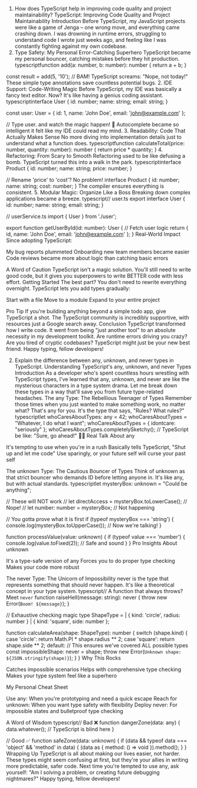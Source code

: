 1. How does TypeScript help in improving code quality and project maintainability?
TypeScript: Improving Code Quality and Project Maintainability
Introduction
Before TypeScript, my JavaScript projects were like a game of Jenga – one wrong move, and everything came crashing down. I was drowning in runtime errors, struggling to understand code I wrote just weeks ago, and feeling like I was constantly fighting against my own codebase.
1. Type Safety: My Personal Error-Catching Superhero
TypeScript became my personal bouncer, catching mistakes before they hit production.
typescriptfunction add(a: number, b: number): number {
    return a + b;
}

const result = add(5, '10'); 
// BAM! TypeScript screams: "Nope, not today!"
These simple type annotations save countless potential bugs.
2. IDE Support: Code-Writing Magic
Before TypeScript, my IDE was basically a fancy text editor. Now? It's like having a genius coding assistant.
typescriptinterface User {
    id: number;
    name: string;
    email: string;
}

const user: User = {
    id: 1,
    name: 'John Doe',
    email: 'john@example.com'
};

// Type user. and watch the magic happen! 🔮
Autocomplete became so intelligent it felt like my IDE could read my mind.
3. Readability: Code That Actually Makes Sense
No more diving into implementation details just to understand what a function does.
typescriptfunction calculateTotal(price: number, quantity: number): number {
    return price * quantity;
}
4. Refactoring: From Scary to Smooth
Refactoring used to be like defusing a bomb. TypeScript turned this into a walk in the park.
typescriptinterface Product {
    id: number;
    name: string;
    price: number;
}

// Rename 'price' to 'cost'? No problem!
interface Product {
    id: number;
    name: string;
    cost: number;
}
The compiler ensures everything is consistent.
5. Modular Magic: Organize Like a Boss
Breaking down complex applications became a breeze.
typescript// user.ts
export interface User {
    id: number;
    name: string;
    email: string;
}

// userService.ts
import { User } from './user';

export function getUserById(id: number): User {
    // Fetch user logic
    return { id, name: 'John Doe', email: 'john@example.com' };
}
Real-World Impact
Since adopting TypeScript:

My bug reports plummeted
Onboarding new team members became easier
Code reviews became more about logic than catching basic errors

A Word of Caution
TypeScript isn't a magic solution. You'll still need to write good code, but it gives you superpowers to write BETTER code with less effort.
Getting Started
The best part? You don't need to rewrite everything overnight. TypeScript lets you add types gradually:

Start with a file
Move to a module
Expand to your entire project

Pro Tip
If you're building anything beyond a simple todo app, give TypeScript a shot. The TypeScript community is incredibly supportive, with resources just a Google search away.
Conclusion
TypeScript transformed how I write code. It went from being "just another tool" to an absolute necessity in my development toolkit.
Are runtime errors driving you crazy? Are you tired of cryptic codebases? TypeScript might just be your new best friend.
Happy typing, fellow developers!













2. Explain the difference between any, unknown, and never types in TypeScript.
Understanding TypeScript's any, unknown, and never Types
Introduction
As a developer who's spent countless hours wrestling with TypeScript types, I've learned that any, unknown, and never are like the mysterious characters in a type system drama. Let me break down these types in a way that'll save you from future type-related headaches.
The any Type: The Rebellious Teenager of Types
Remember those times when you just wanted to make something work, no matter what? That's any for you. It's the type that says, "Rules? What rules?"
typescriptlet whoCaresAboutTypes: any = 42;
whoCaresAboutTypes = "Whatever, I do what I want";
whoCaresAboutTypes = { idontcare: "seriously" };
whoCaresAboutTypes.completelySketchy(); // TypeScript be like: "Sure, go ahead!" 🤷‍♀️
Real Talk About any

It's tempting to use when you're in a rush
Basically tells TypeScript, "Shut up and let me code"
Use sparingly, or your future self will curse your past self

The unknown Type: The Cautious Bouncer of Types
Think of unknown as that strict bouncer who demands ID before letting anyone in. It's like any, but with actual standards.
typescriptlet mysteryBox: unknown = "Could be anything";

// These will NOT work
// let directAccess = mysteryBox.toLowerCase(); // Nope!
// let number: number = mysteryBox; // Not happening

// You gotta prove what it is first
if (typeof mysteryBox === 'string') {
    console.log(mysteryBox.toUpperCase()); // Now we're talking!
}

function processValue(value: unknown) {
    if (typeof value === 'number') {
        console.log(value.toFixed(2)); // Safe and sound
    }
}
Pro Insights About unknown

It's a type-safe version of any
Forces you to do proper type checking
Makes your code more robust

The never Type: The Unicorn of Impossibility
never is the type that represents something that should never happen. It's like a theoretical concept in your type system.
typescript// A function that always throws? Meet `never`
function raiseHell(message: string): never {
    throw new Error(`Boom! ${message}`);
}

// Exhaustive checking magic
type ShapeType = 
    | { kind: 'circle', radius: number }
    | { kind: 'square', side: number };

function calculateArea(shape: ShapeType): number {
    switch (shape.kind) {
        case 'circle':
            return Math.PI * shape.radius ** 2;
        case 'square':
            return shape.side ** 2;
        default:
            // This ensures we've covered ALL possible types
            const impossibleShape: never = shape;
            throw new Error(`Unknown shape: ${JSON.stringify(shape)}`);
    }
}
Why This Rocks

Catches impossible scenarios
Helps with comprehensive type checking
Makes your type system feel like a superhero

My Personal Cheat Sheet

Use any: When you're prototyping and need a quick escape
Reach for unknown: When you want type safety with flexibility
Deploy never: For impossible states and bulletproof type checking

A Word of Wisdom
typescript// Bad ❌
function dangerZone(data: any) {
    data.whatever(); // TypeScript is blind here
}

// Good ✅
function safeZone(data: unknown) {
    if (data && typeof data === 'object' && 'method' in data) {
        (data as { method: () => void }).method();
    }
}
Wrapping Up
TypeScript is all about making our lives easier, not harder. These types might seem confusing at first, but they're your allies in writing more predictable, safer code.
Next time you're tempted to use any, ask yourself: "Am I solving a problem, or creating future debugging nightmares?"
Happy typing, fellow developers!